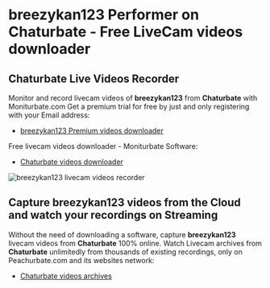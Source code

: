 # breezykan123 Performer on Chaturbate - Free LiveCam videos downloader

## Chaturbate Live Videos Recorder

Monitor and record livecam videos of **breezykan123** from **Chaturbate** with Moniturbate.com
Get a premium trial for free by just and only registering with your Email address:
* [breezykan123 Premium videos downloader](https://moniturbate.com/request-demo-licence-key.html)

Free livecam videos downloader - Moniturbate Software:
* [Chaturbate videos downloader](https://moniturbate.com/moniturbate-download-software.html)

![breezykan123 livecam videos recorder](https://peachurnet.com/templates/moniturbate-software.png)


## Capture breezykan123 videos from the Cloud and watch your recordings on Streaming

Without the need of downloading a software, capture **breezykan123** livecam videos from **Chaturbate** 100% online.
Watch Livecam archives from **Chaturbate** unlimitedly from thousands of existing recordings, only on Peachurbate.com and its websites network:
* [Chaturbate videos archives](https://peachurnet.com/)